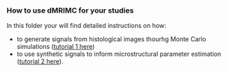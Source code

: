### How to use dMRIMC for your studies

In this folder your will find detailed instructions on how:

- to generate signals from histological images thourhg Monte Carlo simulations ([tutorial 1 here](https://github.com/radiomicsgroup/dMRIMC/blob/main/manuals/histology_to_signals.md))
- to use synthetic signals to inform microstructural parameter estimation ([tutorial 2 here](https://github.com/radiomicsgroup/dMRIMC/blob/main/manuals/parameter_estimation.md)).
